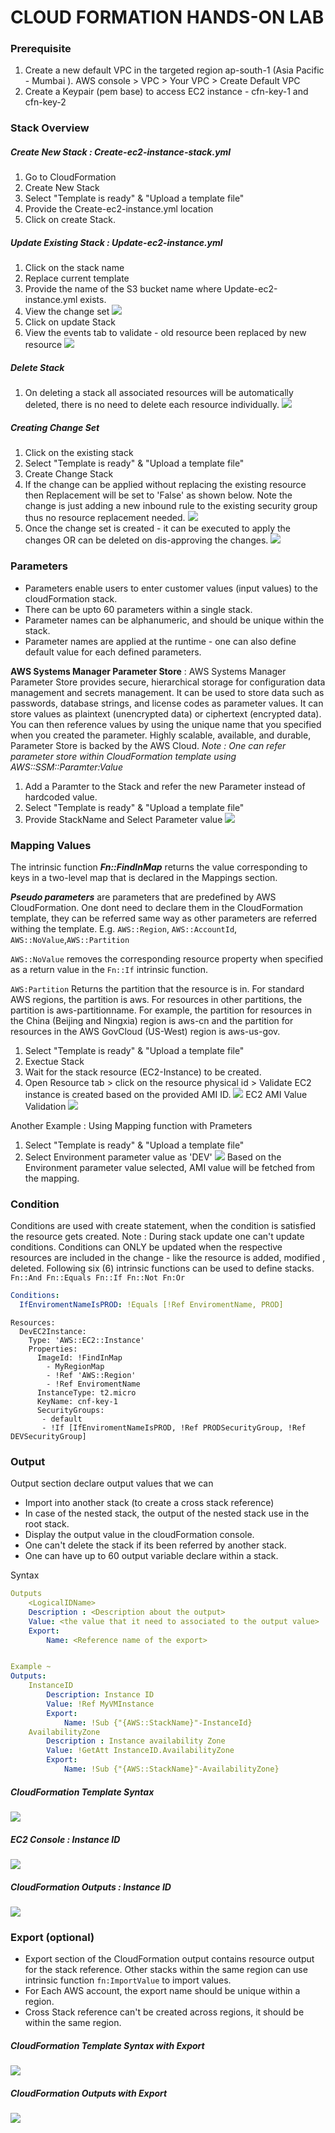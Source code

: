 # CLOUD FORMATION HANDS-ON LAB 

### Prerequisite
1. Create a new default VPC in the targeted region ap-south-1 (Asia Pacific - Mumbai ). AWS console > VPC > Your VPC > Create Default VPC
2. Create a Keypair (pem base) to access EC2 instance - cfn-key-1 and cfn-key-2 


### Stack Overview 
##### Create New Stack : Create-ec2-instance-stack.yml
1. Go to CloudFormation 
2. Create New Stack 
3. Select "Template is ready" & "Upload a template file"
4. Provide the Create-ec2-instance.yml location 
5. Click on create Stack.

##### Update Existing Stack : Update-ec2-instance.yml
1. Click on the stack name 
2. Replace current template
3. Provide the name of the S3 bucket name where Update-ec2-instance.yml exists.
4. View the change set
![](https://user-images.githubusercontent.com/5097017/74091039-1fcb5780-4ad9-11ea-9c02-8e61c5c31e42.png)
5. Click on update Stack
6. View the events tab to validate - old resource been replaced by new resource 
![](https://user-images.githubusercontent.com/5097017/74091076-805a9480-4ad9-11ea-893e-dfe72329e56f.png)

##### Delete Stack
1. On deleting a stack all associated resources will be automatically deleted, there is no need to delete each resource individually. 
![](https://user-images.githubusercontent.com/5097017/74091122-18f11480-4ada-11ea-8a28-211ae7f947b0.png)

##### Creating Change Set 
1. Click on the existing stack 
2. Select "Template is ready" & "Upload a template file"
3. Create Change Stack
4. If the change can be applied without replacing the existing resource then Replacement will be set to 'False' as shown below. 
Note the change is just adding a new inbound rule to the existing security group thus no resource replacement needed. 
![](https://user-images.githubusercontent.com/5097017/74097922-03aad300-4b38-11ea-91c3-e71ec00c7f4b.png)
5. Once the change set is created - it can be executed to apply the changes OR can be deleted on dis-approving the changes. 
![](https://user-images.githubusercontent.com/5097017/74097983-ad8a5f80-4b38-11ea-8a67-17e865536300.png)

### Parameters 
* Parameters enable users to enter customer values (input values) to the cloudFormation stack. 
* There can be upto 60 parameters within a single stack.
* Parameter names can be alphanumeric, and should be unique within the stack. 
* Parameter names are applied at the runtime - one can also define default value for each defined parameters. 

**AWS Systems Manager Parameter Store** : AWS Systems Manager Parameter Store provides secure, hierarchical storage for configuration data management and secrets management. It can be used to store data such as passwords, database strings, and license codes as parameter values. It can store values as plaintext (unencrypted data) or ciphertext (encrypted data). You can then reference values by using the unique name that you specified when you created the parameter. Highly scalable, available, and durable, Parameter Store is backed by the AWS Cloud.
*Note : One can refer parameter store within CloudFormation template using AWS::SSM::Paramter:Value<String>*


1. Add a Paramter to the Stack and refer the new Parameter instead of hardcoded value. 
2. Select "Template is ready" & "Upload a template file"
3. Provide StackName and Select Parameter value
![](https://user-images.githubusercontent.com/5097017/74098238-d7915100-4b3b-11ea-8ea7-c32b75a9679b.png)


### Mapping Values
The intrinsic function ***Fn::FindInMap*** returns the value corresponding to keys in a two-level map that is declared in the Mappings section.

***Pseudo parameters*** are parameters that are predefined by AWS CloudFormation. One dont need to declare them in the CloudFormation template, they can be referred same way as other parameters are referred withing the template. E.g. `AWS::Region`, `AWS::AccountId`, `AWS::NoValue`,`AWS::Partition`


`AWS::NoValue` removes the corresponding resource property when specified as a return value in the `Fn::If` intrinsic function.

`AWS:Partition` Returns the partition that the resource is in. For standard AWS regions, the partition is aws. For resources in other partitions, the partition is aws-partitionname. For example, the partition for resources in the China (Beijing and Ningxia) region is aws-cn and the partition for resources in the AWS GovCloud (US-West) region is aws-us-gov.

1. Select "Template is ready" & "Upload a template file"
2. Exectue Stack
3. Wait for the stack resource (EC2-Instance) to be created.
4. Open Resource tab > click on the resource physical id > Validate EC2 instance is created based on the provided AMI ID.
![](https://user-images.githubusercontent.com/5097017/74178912-68624c80-4c62-11ea-873f-f2d5599cc06a.png)
EC2 AMI Value Validation 
![](https://user-images.githubusercontent.com/5097017/74179231-09510780-4c63-11ea-95f1-50ebbcc0fec5.png)

Another Example : Using Mapping function with Prameters
1. Select "Template is ready" & "Upload a template file"
2. Select Environment parameter value as 'DEV'
![](https://user-images.githubusercontent.com/5097017/74180312-4cac7580-4c65-11ea-886e-647b2ef6b29f.png)
Based on the Environment parameter value selected, AMI value will be fetched from the mapping.

### Condition 
Conditions are used with create statement, when the condition is satisfied the resource gets created.
Note : During stack update one can't update conditions. Conditions can ONLY be updated when the respective resources are included in the change - like the resource is added, modified , deleted. Following six (6) intrinsic functions can be used to define stacks.
`Fn::And Fn::Equals Fn::If Fn::Not Fn:Or`

```yml
Conditions:
  IfEnviromentNameIsPROD: !Equals [!Ref EnviromentName, PROD]
```
  
```
Resources:
  DevEC2Instance:
    Type: 'AWS::EC2::Instance'
    Properties:
      ImageId: !FindInMap
        - MyRegionMap
        - !Ref 'AWS::Region'
        - !Ref EnviromentName
      InstanceType: t2.micro
      KeyName: cnf-key-1
      SecurityGroups:
       - default
       - !If [IfEnviromentNameIsPROD, !Ref PRODSecurityGroup, !Ref DEVSecurityGroup]
```

### Output 
Output section declare output values that we can 
- Import into another stack (to create a cross stack reference)
- In case of the nested stack, the output of the nested stack use in the root stack.
- Display the output value in the cloudFormation console. 
- One can't delete the stack if its been referred by another stack.
- One can have up to 60 output variable declare within a stack.

Syntax 
```yml
Outputs
    <LogicalIDName>
    Description : <Description about the output>
    Value: <the value that it need to associated to the output value>
    Export:
        Name: <Reference name of the export>


Example ~ 
Outputs:
    InstanceID
        Description: Instance ID 
        Value: !Ref MyVMInstance
        Export:
            Name: !Sub {"{AWS::StackName}"-InstanceId}
    AvailabilityZone
        Description : Instance availability Zone
        Value: !GetAtt InstanceID.AvailabilityZone
        Export:
            Name: !Sub {"{AWS::StackName}"-AvailabilityZone}
```
##### CloudFormation Template Syntax 
![](https://user-images.githubusercontent.com/5097017/74888401-d960dd00-53a3-11ea-89da-eec7d7a6e5a9.png)

##### EC2 Console : Instance ID  
![](https://user-images.githubusercontent.com/5097017/74888474-0c0ad580-53a4-11ea-9722-9e8c93e8e3db.png)

##### CloudFormation Outputs : Instance ID  
![](https://user-images.githubusercontent.com/5097017/74888318-a61e4e00-53a3-11ea-9302-19d4699a178b.png)


### Export (optional)
- Export section of the CloudFormation output contains resource output for the stack reference. Other stacks within the same region can use intrinsic function `fn:ImportValue` to import values. 
- For Each AWS account, the export name should be unique within a region. 
- Cross Stack reference can't be created across regions, it should be within the same region. 

##### CloudFormation Template Syntax with Export
![](https://user-images.githubusercontent.com/5097017/74891368-ddddc380-53ac-11ea-9ee9-55634eaded8e.png)

##### CloudFormation Outputs with Export
![](https://user-images.githubusercontent.com/5097017/74891413-f9e16500-53ac-11ea-947b-4f36bb5e3d98.png)





















